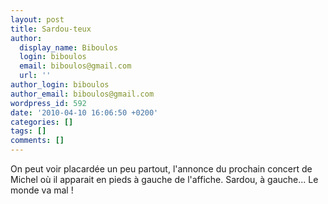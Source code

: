 ```yaml
---
layout: post
title: Sardou-teux
author:
  display_name: Biboulos
  login: biboulos
  email: biboulos@gmail.com
  url: ''
author_login: biboulos
author_email: biboulos@gmail.com
wordpress_id: 592
date: '2010-04-10 16:06:50 +0200'
categories: []
tags: []
comments: []
---
```

On peut voir placardée un peu partout, l'annonce du prochain concert de Michel où il apparait en pieds à gauche de l'affiche. Sardou, à gauche... Le monde va mal ! 
